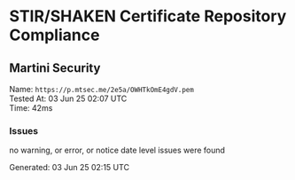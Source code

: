 # STIR/SHAKEN Certificate Repository Compliance

## Martini Security

Name: `https://p.mtsec.me/2e5a/OWHTkOmE4gdV.pem`\
Tested At: 03 Jun 25 02:07 UTC\
Time: 42ms

### Issues

no warning, or error, or notice date level issues were found

Generated: 03 Jun 25 02:15 UTC